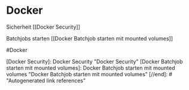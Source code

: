 # Docker

Sicherheit [[Docker Security]] 

Batchjobs starten [[Docker Batchjob starten mit mounted volumes]]

#Docker

[//begin]: # "Autogenerated link references for markdown compatibility"
[Docker Security]: Docker Security "Docker Security"
[Docker Batchjob starten mit mounted volumes]: Docker Batchjob starten mit mounted volumes "Docker Batchjob starten mit mounted volumes"
[//end]: # "Autogenerated link references"